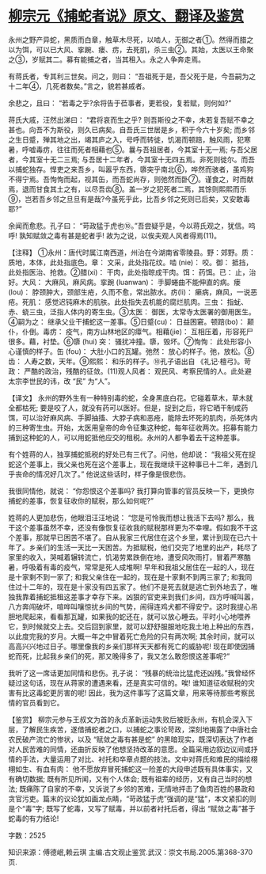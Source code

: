 # [柳宗元《捕蛇者说》原文、翻译及鉴赏](https://www.vrrw.net/wx/14121.html)

永州之野产异蛇，黑质而白章，触草木尽死，以啮人，无御之者①。然得而腊之以为饵，可以已大风、挛踠、瘘、疠，去死肌，杀三虫②。其始，太医以王命聚之③，岁赋其二。募有能捕之者，当其租入。永之人争奔走焉。

有蒋氏者，专其利三世矣。问之，则曰： “吾祖死于是，吾父死于是，今吾嗣为之十二年④，几死者数矣。”言之，貌若甚戚者。

余悲之，且曰： “若毒之乎?余将告于莅事者，更若役，复若赋，则何如?”

蒋氏大戚，汪然出涕曰： “君将哀而生之乎? 则吾斯役之不幸，未若复吾赋不幸之甚也。向吾不为斯役，则久已病矣。自吾氏三世居是乡，积于今六十岁矣; 而乡邻之生日蹙，殚其地之出，竭其庐之入，号呼而转徙，饥渴而顿踣，触风雨，犯寒暑，呼嘘毒疠，往往而死者相藉也⑤。曩与吾祖居者，今其室十无一焉; 与吾父居者，今其室十无二三焉; 与吾居十二年者，今其室十无四五焉。非死则徙尔。而吾以捕蛇独存。悍吏之来吾乡，叫嚣乎东西，隳突乎南北⑥，哗然而骇者，虽鸡狗不得宁焉。吾恂恂而起，视其缶，而吾蛇尚存，则弛然而卧⑦。谨食之，时而献焉，退而甘食其土之有，以尽吾齿⑧。盖一岁之犯死者二焉，其馀则熙熙而乐⑨，岂若吾乡邻之旦旦有是哉?今虽死乎此，比吾乡邻之死则已后矣，又安敢毒耶?”

余闻而愈悲。孔子曰： “苛政猛于虎也⑩。”吾尝疑乎是，今以蒋氏观之，犹信。呜呼! 孰知赋敛之毒有甚是蛇者乎! 故为之说，以俟夫观人风者得焉(11)。

【注释】 ①永州：唐代时属江南西道，州治在今湖南省零陵县。野：郊野。质： 质地，本体，此处指底色。章： 文采，此处指花纹。啮 (nie)： 咬。御： 抵挡，此处指医治、抢救。②腊(xi)： 干肉，此处指晾成干肉。饵： 药饵。已： 止，治好。大风： 大麻风，麻风病。挛踠 (luanwan)： 手脚蜷曲不能伸直的病。瘘(lou)： 脖颈肿大，颈部生疮，久而不愈，常出脓水。疠(li)： 癞病，麻风，一说恶疮。死肌： 感觉迟钝麻木的肌肤。此处指失去机能的腐烂肌肉。三虫： 指蚘、赤、蛲三虫，泛指人体内的寄生虫。③太医： 御医，太常寺太医署的御用医生。④嗣为之： 继承父业干捕蛇这一差事。⑤日蹙(cu)： 日益困窘。顿踣(bo)： 颠仆，仆倒。毒疠： 疫气，南方山林地区的瘴气。相藉(jie)： 互相压着，形容死尸很多。藉，衬垫。⑥隳 (hui) 突： 骚扰冲撞。隳，毁坏。⑦恂恂： 此处形容小心谨慎的样子。缶 (fou)： 大肚小口的瓦罐。弛然： 放心的样子。弛，放松。⑧齿： 人寿之数，天年。⑨熙熙： 和乐的样子。⑩孔子语出自 《礼记·檀弓》。苛政： 严酷的政治，残酷的征敛。(11)观人风者： 观民风、考察民情的人。此处避太宗李世民的讳，改 “民” 为“人”。



【译文】 永州的野外生有一种特别毒的蛇，全身黑底白花。它碰着草木，草木就全都枯死; 要是咬了人，就没有药可以医好。但是，捉到之后，将它晒干制成药饵，可以治好麻风病、手脚抽搐、大脖子病和恶疮，能除去坏死的肌肉，杀死体内的三种寄生虫。开始，太医用皇帝的命令征集这种蛇，每年征收两次。招募有能力捕到这种蛇的人，可以用蛇抵他应交的租税。永州的人都争着去干这种差事。

有个姓蒋的人，独享捕蛇抵税的好处已有三代了。问他，他却说： “我祖父死在捉蛇这个差事上，我父亲也死在这个差事上，现在我继续干这种事已十二年，遇到几乎丧命的情况好几次了。” 他说这些话时，样子像是很悲伤。

我很同情他，就说： “你怨恨这个差事吗? 我打算向管事的官员反映一下，更换你捕蛇的差事，恢复征收你的赋税，那么如何呢?”

姓蒋的人更加悲伤，他眼泪汪汪地说： “您是可怜我而想让我活下去吗? 那么，我干这个差事虽然不幸，还没有像恢复征收我的赋税那样更为不幸哩。假如我不干这个差事，那就早已困苦不堪了。自从我家三代居住在这个乡里，累计到现在已六十年了。乡亲们的生活一天比一天困苦。为抵赋税，他们交完了地里的出产，耗尽了家里的收入，哭喊着辗转流亡，饥渴劳累跌倒在地，遭受风吹雨打，冒着严寒酷暑，呼吸着有毒的疫气，常常是死人成堆啊! 早年和我祖父居住在一起的人，现在是十家剩不到一家了; 和我父亲住在一起的，现在是十家剩不到两三家了; 和我同住过十二年的，现在是十家没有四五家了。他们不是死去就是逃亡到外地去了，唯独我靠着捕蛇抵租这差事才幸存下来。凶狠的官吏来到我们乡间，四方呼喊叫嚣，八方奔闯破坏，喧哗叫嚷惊扰乡间的气势，闹得连鸡犬都不得安宁。这时我提心吊胆地爬起来，看看那瓦罐，如果我的蛇还在，就可以放心睡去。平时小心地喂养它，到时候就交上去。交后回到家里，就可以舒舒服服地吃我土地上种出的东西，以此度完我的岁月。大概一年之中冒着死亡危险的只有两次啊; 其余时间，就可以高高兴兴地过日子。哪里像我的乡亲们那样天天都有死亡的威胁呢! 现在即使因捕蛇而死，比起我乡亲们的死，那又晚得多了，我又怎么敢怨恨这差事呢?”

我听了这一席话更加同情和悲伤。孔子说： “残暴的统治比猛虎还凶残。”我曾经怀疑过这句话，现在从蒋家的遭遇来看，还是真实可信的。唉! 谁知道征收赋税的灾害有比这毒蛇更厉害的呢! 因此，我为这件事写了这篇文章，用来等待那些考察民情的官员看到它。

【鉴赏】 柳宗元参与王叔文为首的永贞革新运动失败后被贬永州，有机会深入下层，了解民生疾苦，遂借捕蛇者之口，以捕蛇之事论苛政，深刻地揭露了中唐社会农民破产流亡的惨状，以及 “赋敛之毒有甚是蛇” 的黑暗现实，既深切表达了作者对人民苦难的同情，还曲折反映了他想坚持改革的意愿。全篇采用边叙边议间或抒情的手法，大量运用了对比、衬托和卒章点题的技法。文中对蒋氏和难民的描绘栩栩如生、有血有肉： 他不愿放弃冒死捕蛇这一险差的大段申述既有具体事实，又有确切数据; 既有所见所闻，又有个人体会; 既有祖辈的经历，又有自己当时的想法; 既痛陈了自家的不幸，又诉说了乡邻的苦难，无情地抨击了鱼肉百姓的暴政和贪官污吏。篇末的议论犹如画龙点睛，“苛政猛于虎”强调的是“猛”，本文紧扣的则是个“毒”字; 既写了蛇毒，又写了赋毒，并以前者衬托后者，得出 “赋敛之毒”甚于蛇毒的有力结论!

字数：2525

知识来源：傅德岷,赖云琪 主编.古文观止鉴赏.武汉：崇文书局.2005.第368-370页.


